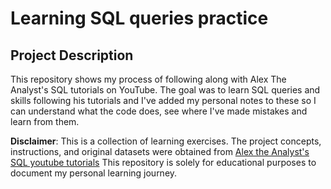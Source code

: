 # Learning SQL queries practice

## Project Description
This repository shows my process of following along with Alex The Analyst's SQL tutorials on YouTube. 
The goal was to learn SQL queries and skills following his tutorials and I've added my personal notes to these so I can understand what the code does, see where I've made mistakes and learn from them.

**Disclaimer**: This is a collection of learning exercises. The project concepts, instructions, and original datasets were obtained from [Alex the Analyst's SQL youtube tutorials](https://www.youtube.com/watch?v=wgRwITQHszU&list=PLUaB-1hjhk8FE_XZ87vPPSfHqb6OcM0cF&index=3)
This repository is solely for educational purposes to document my personal learning journey.


